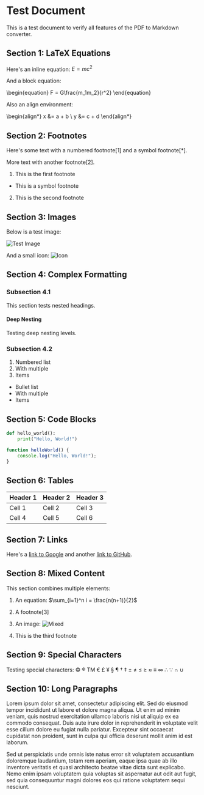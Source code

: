 # Test Document

This is a test document to verify all features of the PDF to Markdown converter.

## Section 1: LaTeX Equations

Here's an inline equation: $E = mc^2$

And a block equation:

\begin{equation}
F = G\frac{m_1m_2}{r^2}
\end{equation}

Also an align environment:

\begin{align*}
x &= a + b \\
y &= c + d
\end{align*}

## Section 2: Footnotes

Here's some text with a numbered footnote[1] and a symbol footnote[*].

More text with another footnote[2].

1. This is the first footnote
* This is a symbol footnote
2. This is the second footnote

## Section 3: Images

Below is a test image:

![Test Image](image.png)

And a small icon: ![Icon](icon.png)

## Section 4: Complex Formatting

### Subsection 4.1

This section tests nested headings.

#### Deep Nesting

Testing deep nesting levels.

### Subsection 4.2

1. Numbered list
2. With multiple
3. Items

- Bullet list
- With multiple
- Items

## Section 5: Code Blocks

```python
def hello_world():
    print("Hello, World!")
```

```javascript
function helloWorld() {
    console.log("Hello, World!");
}
```

## Section 6: Tables

| Header 1 | Header 2 | Header 3 |
|----------|----------|----------|
| Cell 1   | Cell 2   | Cell 3   |
| Cell 4   | Cell 5   | Cell 6   |

## Section 7: Links

Here's a [link to Google](https://www.google.com) and another [link to GitHub](https://github.com).

## Section 8: Mixed Content

This section combines multiple elements:

1. An equation: $\sum_{i=1}^n i = \frac{n(n+1)}{2}$
2. A footnote[3]
3. An image: ![Mixed](mixed.png)

3. This is the third footnote

## Section 9: Special Characters

Testing special characters: © ® TM € £ ¥ § ¶ † ‡ ± ≠ ≤ ≥ ≈ ≡ ∞ ∴ ∵ ∩ ∪

## Section 10: Long Paragraphs

Lorem ipsum dolor sit amet, consectetur adipiscing elit. Sed do eiusmod tempor incididunt ut labore et dolore magna aliqua. Ut enim ad minim veniam, quis nostrud exercitation ullamco laboris nisi ut aliquip ex ea commodo consequat. Duis aute irure dolor in reprehenderit in voluptate velit esse cillum dolore eu fugiat nulla pariatur. Excepteur sint occaecat cupidatat non proident, sunt in culpa qui officia deserunt mollit anim id est laborum.

Sed ut perspiciatis unde omnis iste natus error sit voluptatem accusantium doloremque laudantium, totam rem aperiam, eaque ipsa quae ab illo inventore veritatis et quasi architecto beatae vitae dicta sunt explicabo. Nemo enim ipsam voluptatem quia voluptas sit aspernatur aut odit aut fugit, sed quia consequuntur magni dolores eos qui ratione voluptatem sequi nesciunt.
